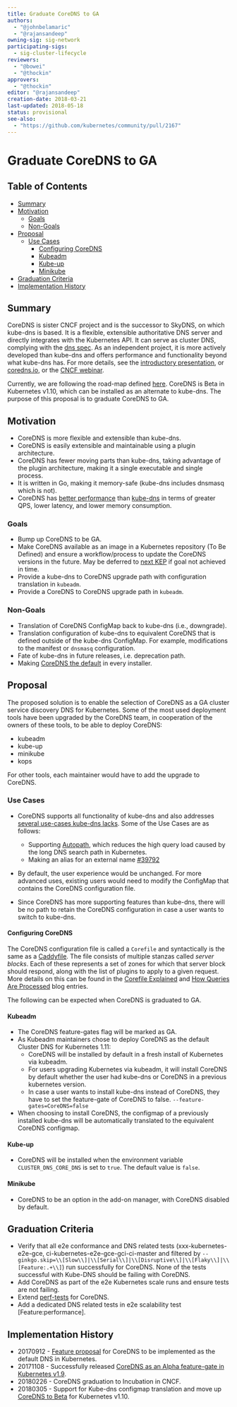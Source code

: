 ```yaml
---
title: Graduate CoreDNS to GA
authors:
  - "@johnbelamaric"
  - "@rajansandeep"
owning-sig: sig-network
participating-sigs:
  - sig-cluster-lifecycle
reviewers:
  - "@bowei"
  - "@thockin"
approvers:
  - "@thockin"
editor: "@rajansandeep"
creation-date: 2018-03-21
last-updated: 2018-05-18
status: provisional
see-also:
  - "https://github.com/kubernetes/community/pull/2167"
---
```


# Graduate CoreDNS to GA

## Table of Contents

<!-- toc -->
- [Summary](#summary)
- [Motivation](#motivation)
  - [Goals](#goals)
  - [Non-Goals](#non-goals)
- [Proposal](#proposal)
  - [Use Cases](#use-cases)
    - [Configuring CoreDNS](#configuring-coredns)
    - [Kubeadm](#kubeadm)
    - [Kube-up](#kube-up)
    - [Minikube](#minikube)
- [Graduation Criteria](#graduation-criteria)
- [Implementation History](#implementation-history)
<!-- /toc -->

## Summary

CoreDNS is sister CNCF project and is the successor to SkyDNS, on which kube-dns is based. It is a flexible, extensible
authoritative DNS server and directly integrates with the Kubernetes API. It can serve as cluster DNS,
complying with the [dns spec](https://git.k8s.io/dns/docs/specification.md). As an independent project,
it is more actively developed than kube-dns and offers performance and functionality beyond what kube-dns has. For more details, see the [introductory presentation](https://docs.google.com/presentation/d/1v6Coq1JRlqZ8rQ6bv0Tg0usSictmnN9U80g8WKxiOjQ/edit#slide=id.g249092e088_0_181), or [coredns.io](https://coredns.io), or the [CNCF webinar](https://youtu.be/dz9S7R8r5gw).

Currently, we are following the road-map defined [here](https://github.com/kubernetes/features/issues/427). CoreDNS is Beta in Kubernetes v1.10, which can be installed as an alternate to kube-dns.
The purpose of this proposal is to graduate CoreDNS to GA.

## Motivation

* CoreDNS is more flexible and extensible than kube-dns. 
* CoreDNS is easily extensible and maintainable using a plugin architecture.
* CoreDNS has fewer moving parts than kube-dns, taking advantage of the plugin architecture, making it a single executable and single process.
* It is written in Go, making it memory-safe (kube-dns includes dnsmasq which is not). 
* CoreDNS has [better performance](https://github.com/kubernetes/community/pull/1100#issuecomment-337747482) than [kube-dns](https://github.com/kubernetes/community/pull/1100#issuecomment-338329100) in terms of greater QPS, lower latency, and lower memory consumption. 

### Goals

* Bump up CoreDNS to be GA.
* Make CoreDNS available as an image in a Kubernetes repository (To Be Defined) and ensure a workflow/process to update the CoreDNS versions in the future.
  May be deferred to [next KEP](https://github.com/kubernetes/community/pull/2167) if goal not achieved in time.
* Provide a kube-dns to CoreDNS upgrade path with configuration translation in `kubeadm`.
* Provide a CoreDNS to CoreDNS upgrade path in `kubeadm`.

### Non-Goals

* Translation of CoreDNS ConfigMap back to kube-dns (i.e., downgrade).
* Translation configuration of kube-dns to equivalent CoreDNS that is defined outside of the kube-dns ConfigMap. For example, modifications to the manifest or `dnsmasq` configuration.
* Fate of kube-dns in future releases, i.e. deprecation path.
* Making [CoreDNS the default](https://github.com/kubernetes/community/pull/2167) in every installer.

## Proposal

The proposed solution is to enable the selection of CoreDNS as a GA cluster service discovery DNS for Kubernetes.
Some of the most used deployment tools have been upgraded by the CoreDNS team, in cooperation of the owners of these tools, to be able to deploy CoreDNS:
* kubeadm
* kube-up
* minikube
* kops

For other tools, each maintainer would have to add the upgrade to CoreDNS.

### Use Cases

* CoreDNS supports all functionality of kube-dns and also addresses [several use-cases kube-dns lacks](https://github.com/kubernetes/community/blob/master/contributors/design-proposals/network/coredns.md#use-cases). Some of the Use Cases are as follows: 
    * Supporting [Autopath](https://coredns.io/plugins/autopath/), which reduces the high query load caused by the long DNS search path in Kubernetes.
    * Making an alias for an external name [#39792](https://github.com/kubernetes/kubernetes/issues/39792)
    
* By default, the user experience would be unchanged. For more advanced uses, existing users would need to modify the ConfigMap that contains the CoreDNS configuration file.
* Since CoreDNS has more supporting features than kube-dns, there will be no path to retain the CoreDNS configuration in case a user wants to switch to kube-dns.

#### Configuring CoreDNS

The CoreDNS configuration file is called a `Corefile` and syntactically is the same as a [Caddyfile](https://caddyserver.com/docs/caddyfile). The file consists of multiple stanzas called _server blocks_.
Each of these represents a set of zones for which that server block should respond, along with the list of plugins to apply to a given request. More details on this can be found in the 
[Corefile Explained](https://coredns.io/2017/07/23/corefile-explained/) and [How Queries Are Processed](https://coredns.io/2017/06/08/how-queries-are-processed-in-coredns/) blog entries.

The following can be expected when CoreDNS is graduated to GA.

#### Kubeadm

* The CoreDNS feature-gates flag will be marked as GA.
* As Kubeadm maintainers chose to deploy CoreDNS as the default Cluster DNS for Kubernetes 1.11:
    * CoreDNS will be installed by default in a fresh install of Kubernetes via kubeadm.
    * For users upgrading Kubernetes via kubeadm, it will install CoreDNS by default whether the user had kube-dns or CoreDNS in a previous kubernetes version.
    * In case a user wants to install kube-dns instead of CoreDNS, they have to set the feature-gate of CoreDNS to false. `--feature-gates=CoreDNS=false`
* When choosing to install CoreDNS, the configmap of a previously installed kube-dns will be automatically translated to the equivalent CoreDNS configmap.

#### Kube-up

* CoreDNS will be installed when the environment variable `CLUSTER_DNS_CORE_DNS` is set to `true`. The default value is `false`.

#### Minikube

* CoreDNS to be an option in the add-on manager, with CoreDNS disabled by default.

## Graduation Criteria

* Verify that all e2e conformance and DNS related tests (xxx-kubernetes-e2e-gce, ci-kubernetes-e2e-gce-gci-ci-master and filtered by `--ginkgo.skip=\\[Slow\\]|\\[Serial\\]|\\[Disruptive\\]|\\[Flaky\\]|\\[Feature:.+\\]`) run successfully for CoreDNS.
  None of the tests successful with Kube-DNS should be failing with CoreDNS.
* Add CoreDNS as part of the e2e Kubernetes scale runs and ensure tests are not failing.
* Extend [perf-tests](https://github.com/kubernetes/perf-tests/tree/master/dns) for CoreDNS.
* Add a dedicated DNS related tests in e2e scalability test [Feature:performance].

## Implementation History

* 20170912 - [Feature proposal](https://github.com/kubernetes/features/issues/427) for CoreDNS to be implemented as the default DNS in Kubernetes.
* 20171108 - Successfully released [CoreDNS as an Alpha feature-gate in Kubernetes v1.9](https://github.com/kubernetes/kubernetes/pull/52501).
* 20180226 - CoreDNS graduation to Incubation in CNCF.
* 20180305 - Support for Kube-dns configmap translation and move up [CoreDNS to Beta](https://github.com/kubernetes/kubernetes/pull/58828) for Kubernetes v1.10.
